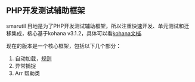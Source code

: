 ﻿PHP开发测试辅助框架
---

smarutil 目地是为了PHP开发测试辅助框架，所以注重快速开发、单元测试和迁移集成，核心基于kohana v3.1.2，具体可以看[kohana文档](http://kohanaphp.com/).

现在的版本是一个核心框架，包括以下几个部分：

 1. 自动加载，[规则](http://kohanaframework.org/3.0/guide/kohana/conventions)
 2. 异常捕捉
 3. Arr 帮助类